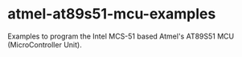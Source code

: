 # atmel-at89s51-mcu-examples
Examples to program the Intel MCS-51 based Atmel's AT89S51 MCU (MicroController Unit).

